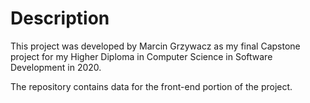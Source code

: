 # Description

This project was developed by Marcin Grzywacz as my final Capstone project for my Higher Diploma in Computer Science in Software Development in 2020.

The repository contains data for the front-end portion of the project.
